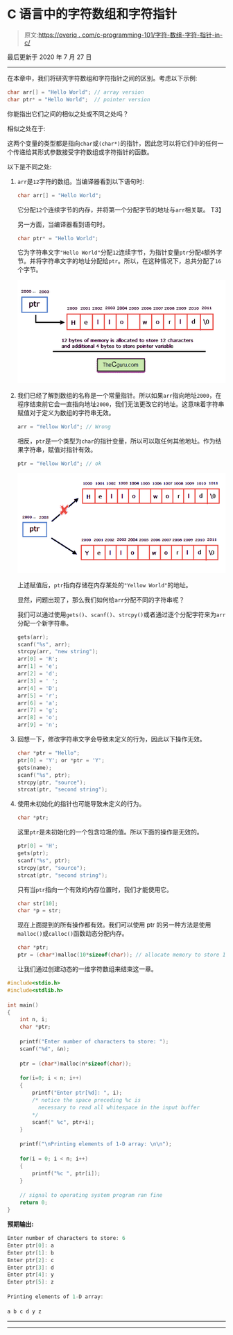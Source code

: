 # C 语言中的字符数组和字符指针

> 原文:[https://overiq . com/c-programming-101/字符-数组-字符-指针-in-c/](https://overiq.com/c-programming-101/character-array-and-character-pointer-in-c/)

最后更新于 2020 年 7 月 27 日

* * *

在本章中，我们将研究字符数组和字符指针之间的区别。考虑以下示例:

```c
char arr[] = "Hello World"; // array version
char ptr* = "Hello World";  // pointer version

```

你能指出它们之间的相似之处或不同之处吗？

相似之处在于:

这两个变量的类型都是指向`char`或`(char*)`的指针，因此您可以将它们中的任何一个传递给其形式参数接受字符数组或字符指针的函数。

以下是不同之处:

1.  `arr`是`12`字符的数组。当编译器看到以下语句时:

    ```c
    char arr[] = "Hello World";

    ```

    它分配`12`个连续字节的内存，并将第一个分配字节的地址与`arr`相关联。
    T3】

    另一方面，当编译器看到语句时。

    ```c
    char ptr* = "Hello World";

    ```

    它为字符串文字`"Hello World"`分配`12`连续字节，为指针变量`ptr`分配`4`额外字节。并将字符串文字的地址分配给`ptr`。所以，在这种情况下，总共分配了`16`个字节。

    ![](img/d75d7de15308f5b4aa4c861b00f05afe.png)

2.  我们已经了解到数组的名称是一个常量指针。所以如果`arr`指向地址`2000`，在程序结束前它会一直指向地址`2000`，我们无法更改它的地址。这意味着字符串赋值对于定义为数组的字符串无效。

    ```c
    arr = "Yellow World"; // Wrong

    ```

    相反，`ptr`是一个类型为`char`的指针变量，所以可以取任何其他地址。作为结果字符串，赋值对指针有效。

    ```c
    ptr = "Yellow World"; // ok

    ```

    ![](img/5237e5b662265f90b13e9880f9dc6830.png)

    上述赋值后，`ptr`指向存储在内存某处的`"Yellow World"`的地址。

    显然，问题出现了，那么我们如何给`arr`分配不同的字符串呢？

    我们可以通过使用`gets()`、`scanf()`、`strcpy()`或者通过逐个分配字符来为`arr`分配一个新字符串。

    ```c
    gets(arr);
    scanf("%s", arr);
    strcpy(arr, "new string");
    arr[0] = 'R';
    arr[1] = 'e';
    arr[2] = 'd';
    arr[3] = ' ';
    arr[4] = 'D';
    arr[5] = 'r';
    arr[6] = 'a';
    arr[7] = 'g';
    arr[8] = 'o';
    arr[9] = 'n';

    ```

3.  回想一下，修改字符串文字会导致未定义的行为，因此以下操作无效。

    ```c
    char *ptr = "Hello";
    ptr[0] = 'Y'; or *ptr = 'Y';
    gets(name);
    scanf("%s", ptr);
    strcpy(ptr, "source");
    strcat(ptr, "second string");

    ```

4.  使用未初始化的指针也可能导致未定义的行为。

    ```c
    char *ptr;

    ```

    这里`ptr`是未初始化的一个包含垃圾的值。所以下面的操作是无效的。

    ```c
    ptr[0] = 'H';
    gets(ptr);
    scanf("%s", ptr);
    strcpy(ptr, "source");
    strcat(ptr, "second string");

    ```

    只有当`ptr`指向一个有效的内存位置时，我们才能使用它。

    ```c
    char str[10];
    char *p = str;

    ```

    现在上面提到的所有操作都有效。我们可以使用 ptr 的另一种方法是使用`malloc()`或`calloc()`函数动态分配内存。

    ```c
    char *ptr;
    ptr = (char*)malloc(10*sizeof(char)); // allocate memory to store 10 characters

    ```

    让我们通过创建动态的一维字符数组来结束这一章。

```c
#include<stdio.h>
#include<stdlib.h>

int main()
{
    int n, i;
    char *ptr;

    printf("Enter number of characters to store: ");
    scanf("%d", &n);

    ptr = (char*)malloc(n*sizeof(char));

    for(i=0; i < n; i++)
    {
        printf("Enter ptr[%d]: ", i);
        /* notice the space preceding %c is
          necessary to read all whitespace in the input buffer
        */
        scanf(" %c", ptr+i); 
    }

    printf("\nPrinting elements of 1-D array: \n\n");

    for(i = 0; i < n; i++)
    {
        printf("%c ", ptr[i]);
    }

    // signal to operating system program ran fine
    return 0;
}

```

**预期输出:**

```c
Enter number of characters to store: 6
Enter ptr[0]: a
Enter ptr[1]: b
Enter ptr[2]: c
Enter ptr[3]: d
Enter ptr[4]: y
Enter ptr[5]: z

Printing elements of 1-D array:

a b c d y z

```

* * *

* * *